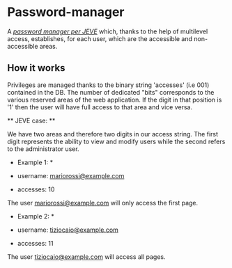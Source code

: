 # Password-manager

A *[password manager per JEVE](http://jevemanagerpsw.altervista.org)*  which, thanks to the help of multilevel access, establishes, for each user, which are the accessible and non-accessible areas.

## How it works

Privileges are managed thanks to the binary string 'accesses' (i.e 001) contained in the DB. The number of dedicated "bits" corresponds to the various reserved areas of the web application. If the digit in that position is '1' then the user will have full access to that area and vice versa.

** JEVE case: **

We have two areas and therefore two digits in our access string. The first digit represents the ability to view and modify users while the second refers to the administrator user.

* Example 1: *

* username: mariorossi@example.com
* accesses: 10

The user mariorossi@example.com will only access the first page.

* Example 2: *

* username: tiziocaio@example.com
* accesses: 11

The user tiziocaio@example.com will access all pages.




